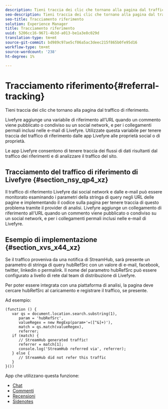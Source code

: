 ```yaml
---
description: Tieni traccia dei clic che tornano alla pagina dal traffico di riferimento.
seo-description: Tieni traccia dei clic che tornano alla pagina dal traffico di riferimento.
seo-title: Tracciamento riferimento
solution: Experience Manager
title: Tracciamento riferimento
uuid: 5206cc16-9671-4b3d-a013-be1a3e8c029d
translation-type: tm+mt
source-git-commit: bd989c97ae5cf06a5ac3deec215f865b0fe95d16
workflow-type: tm+mt
source-wordcount: '238'
ht-degree: 1%

---
```



# Tracciamento riferimento{#referral-tracking}

Tieni traccia dei clic che tornano alla pagina dal traffico di riferimento.

Livefyre aggiunge una variabile di riferimento all’URL quando un commento viene pubblicato o condiviso su un social network, e per i collegamenti permali inclusi nelle e-mail di Livefyre. Utilizzate questa variabile per tenere traccia del traffico di riferimento dalle app Livefyre alle proprietà social o di proprietà.

Le app Livefyre consentono di tenere traccia dei flussi di dati risultanti dal traffico dei riferimenti e di analizzare il traffico del sito.

## Tracciamento del traffico di riferimento di Livefyre {#section_nsy_qp4_xz}

Il traffico di riferimento Livefyre dai social network e dalle e-mail può essere monitorato esaminando i parametri della stringa di query negli URL delle pagine e implementando il codice sulla pagina per tenere traccia di questo problema tramite il provider di analisi. Livefyre aggiunge un collegamento di riferimento all&#39;URL quando un commento viene pubblicato o condiviso su un social network, e per i collegamenti permali inclusi nelle e-mail di Livefyre.

## Esempio di implementazione {#section_xvs_x44_xz}

Se il traffico proveniva da una notifica di StreamHub, sarà presente un parametro di stringa di query hubRefSrc con un valore di e-mail, facebook, twitter, linkedin o permalink. Il nome del parametro hubRefSrc può essere configurato a livello di rete dal team di distribuzione di Livefyre.

Per poter essere integrata con una piattaforma di analisi, la pagina deve cercare hubRefSrc al caricamento e registrare il traffico, se presente.

Ad esempio:

```
(function () { 
   var qs = document.location.search.substring(1), 
      param = 'hubRefSrc', 
      valueRegex = new RegExp(param+'=([^&]+)'), 
      match = qs.match(valueRegex), 
      referrer; 
   if (match) { 
      // StreamHub generated traffic! 
      referrer = match[1]; 
      console.log('StreamHub referred via', referrer); 
   } else { 
      // StreamHub did not refer this traffic 
   } 
}())
```

App che utilizzano questa funzione:

* [Chat](/help/using/c-about-apps/c-chat-app/c-chat-app.md)
* [Commenti](/help/using/c-about-apps/c-comments/c-comments.md)
* [Recensioni](/help/using/c-about-apps/c-reviews-app/c-reviews-app.md)
* [Sidenotes](/help/using/c-about-apps/c-sidenotes-app/c-sidenotes-app.md)